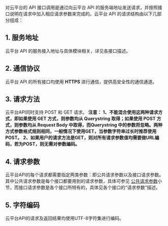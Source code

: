 对云平台的 API 接口调用是通过向云平台 API 的服务端地址发送请求，并按照接口说明在请求中加入相应请求参数来完成的。云平台 API 的请求结构由以下几部分组成：

## 1. 服务地址
云平台 API 的服务接入地址与具体模块相关，详见各接口描述。

## 2. 通信协议
云平台 API 的所有接口均使用 **HTTPS** 进行通信，提供高安全性的通信通道。

## 3. 请求方法

云平台API同时支持 POST 和 GET 请求。
**注意：**
**1、不能混合使用这两种请求方式，即如果使用 GET 方式，则参数均从 Querystring 取得；如果使用 POST 方式，则参数均从 Request Body 中取得，而Querystring 中的参数将忽略。两种方式参数格式规则相同，一般情况下使用GET，当参数字符串过长时推荐使用POST。**
**2、如果用户的请求方法是GET，则对所有请求参数值均需要做URL编码，若为POST，则无需对参数编码。**

## 4. 请求参数
云平台API的每个请求都需要指定两类参数：即公共请求参数以及接口请求参数。其中公共请求参数是每个接口都要用到的请求参数，具体可参见 [公共请求参数](http://tce.fsphere.cn/document/api/228/4473)小节，而接口请求参数是各个接口所特有的，具体见各个接口的“请求参数”描述。

## 5. 字符编码
云平台API的请求及返回结果均使用UTF-8字符集进行编码。

